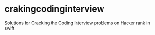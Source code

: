 # crakingcodinginterview
Solutions for Cracking the Coding Interview problems on Hacker rank in swift

